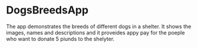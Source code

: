 # DogsBreedsApp
The app demonstrates the breeds of different dogs in a shelter. It shows the images, names and descriptions and it proveides appy pay for the poeple who want to donate 5 piunds to the shelyter.
